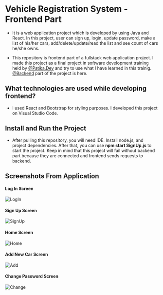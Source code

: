 # Vehicle Registration System - Frontend Part

- It is a web application project which is developed by using Java and React. In this project, user can sign up, login, update password, make a list of his/her cars, add/delete/update/read the list and see count of cars he/she owns. 

- This repository is frontend part of a fullstack web application project. I made this project as a final project in software development training held by [@Patika.Dev](https://www.patika.dev/tr) and try to use what I have learned in this trainig. [@Backend](https://github.com/elifintizamoglu/VehicleRegistrationSystem) part of the project is here.

## What technologies are used while developing frontend?

- I used React and Bootstrap for styling purposes. I developed this project on Visual Studio Code.


## Install and Run the Project

- After pulling this repository, you will need IDE. Install node.js, and project dependencies. After that, you can use **npm start SignUp.js** to start the project. Keep in mind that this project will fail without backend part because they are connected and frontend sends requests to backend.


## Screenshots From Application

#### Log In Screen
![LogIn](https://i.postimg.cc/9FGXs4t0/LogIn.png)
#### Sign Up Screen
![SignUp](https://i.postimg.cc/4dHkRMtZ/SignUp.png)
#### Home Screen
![Home](https://i.postimg.cc/XvZDr5vk/Home.png)
#### Add New Car Screen
![Add](https://i.postimg.cc/0j6BwJZs/Add.png)
#### Change Password Screen
![Change](https://i.postimg.cc/brCSKZjs/change.png)
